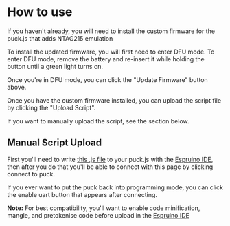 # How to use

If you haven't already, you will need to install the custom firmware for the puck.js that adds NTAG215 emulation

To install the updated firmware, you will first need to enter DFU mode. To enter DFU mode, remove the battery and re-insert it while holding the button until a green light turns on.

Once you're in DFU mode, you can click the "Update Firmware" button above.

Once you have the custom firmware installed, you can upload the script file by clicking the "Upload Script".

If you want to manually upload the script, see the section below.

## Manual Script Upload

First you'll need to write [this .js file](https://raw.githubusercontent.com/DanTheMan827/ntag215-puck.js/master/ntag215.js) to your puck.js with the [Espruino IDE](https://www.espruino.com/ide/), then after you do that you'll be able to connect with this page by clicking connect to puck.

If you ever want to put the puck back into programming mode, you can click the enable uart button that appears after connecting.

**Note:** For best compatibility, you'll want to enable code minification, mangle, and pretokenise code before upload in the [Espruino IDE](https://www.espruino.com/ide/)
